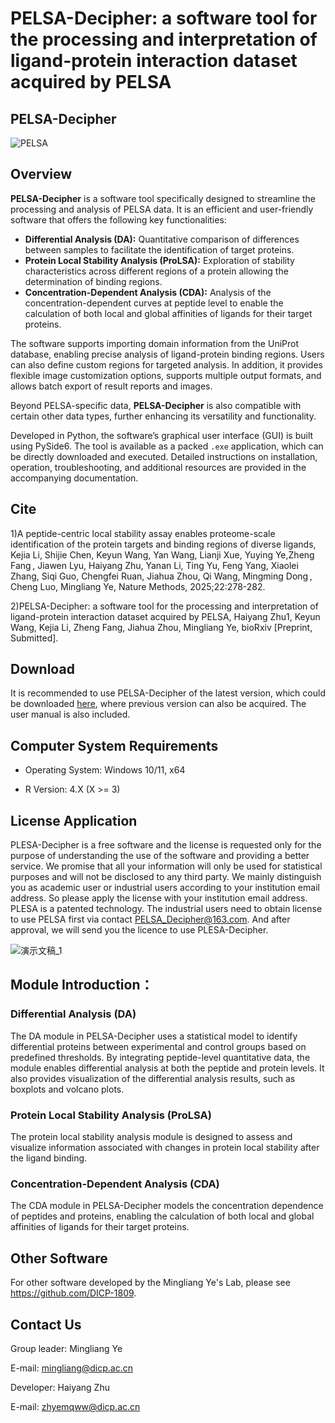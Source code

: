 # PELSA-Decipher: a software tool for the processing and interpretation of ligand-protein interaction dataset acquired by PELSA

## PELSA-Decipher

![PELSA](https://github.com/user-attachments/assets/5364f36d-4d7a-4bb2-94e1-5cb655051986)

## Overview

**PELSA-Decipher** is a software tool specifically designed to streamline the processing and analysis of PELSA data.  It is an efficient and user-friendly software that offers the following key functionalities:

- **Differential Analysis (DA):** Quantitative comparison of differences between samples to facilitate the identification of target proteins.
- **Protein Local Stability Analysis (ProLSA):** Exploration of stability characteristics across different regions of a protein allowing the determination of binding regions.
- **Concentration-Dependent Analysis (CDA):** Analysis of the concentration-dependent curves at peptide level to enable the calculation of both local and global affinities of ligands for their target proteins.

The software supports importing domain information from the UniProt database, enabling precise analysis of ligand-protein binding regions. Users can also define custom regions for targeted analysis. In addition, it provides flexible image customization options, supports multiple output formats, and allows batch export of result reports and images.

Beyond PELSA-specific data, **PELSA-Decipher** is also compatible with certain other data types, further enhancing its versatility and functionality.

Developed in Python, the software’s graphical user interface (GUI) is built using PySide6. The tool is available as a packed `.exe` application, which can be directly downloaded and executed. Detailed instructions on installation, operation, troubleshooting, and additional resources are provided in the accompanying documentation.

## Cite

1)A peptide-centric local stability assay enables proteome-scale identification of the protein targets and binding regions of diverse ligands, Kejia Li, Shijie Chen, Keyun Wang, Yan Wang, Lianji Xue, Yuying Ye,Zheng Fang , Jiawen Lyu, Haiyang Zhu, Yanan Li, Ting Yu, Feng Yang, Xiaolei Zhang, Siqi Guo, Chengfei Ruan, Jiahua Zhou, Qi Wang, Mingming Dong , Cheng Luo, Mingliang Ye, Nature Methods, 2025;22:278-282.

2)PELSA-Decipher: a software tool for the processing and interpretation of ligand-protein interaction dataset acquired by PELSA, Haiyang Zhu1, Keyun Wang, Kejia Li, Zheng Fang, Jiahua Zhou, Mingliang Ye, bioRxiv [Preprint, Submitted].


## Download

It is recommended to use PELSA-Decipher of the latest version, which could be downloaded [here](https://github.com/DICP-1809/PELSA-Decipher/releases), where previous version can also be acquired. The user manual is also included.

## Computer System Requirements

+ Operating System: Windows 10/11, x64

+ R Version: 4.X (X >= 3)

## License Application

PLESA-Decipher is a free software and the license is requested only for the purpose of understanding the use of the software and providing a better service. We promise that all your information will only be used for statistical purposes and will not be disclosed to any third party. We mainly distinguish you as academic user or industrial users according to your institution email address. So please apply the license with your institution email address. 
PLESA is a patented technology. The industrial users need to obtain license to use PELSA first via contact PELSA_Decipher@163.com. And after approval, we will send you the licence to use PLESA-Decipher. 

![演示文稿_1](https://github.com/user-attachments/assets/b16a8f2b-c404-4194-bbbd-038e99509588)


## Module Introduction：

### Differential Analysis (DA)


 The DA module in PELSA-Decipher uses a statistical model to identify differential proteins between experimental and control groups based on predefined thresholds. By integrating peptide-level quantitative data, the module enables differential analysis at both the peptide and protein levels. It also provides visualization of the differential analysis results, such as boxplots and volcano plots.

### Protein Local Stability Analysis (ProLSA)

The protein local stability analysis module is designed to assess and visualize information associated with changes in protein local stability after the ligand binding. 

### Concentration-Dependent Analysis (CDA)

The CDA module in PELSA-Decipher models the concentration dependence of peptides and proteins, enabling the calculation of both local and global affinities of ligands for their target proteins. 

## Other Software

For other software developed by the Mingliang Ye's Lab, please see https://github.com/DICP-1809.

## Contact Us

Group leader: Mingliang Ye

E-mail: mingliang@dicp.ac.cn

Developer: Haiyang Zhu

E-mail: zhyemqww@dicp.ac.cn

